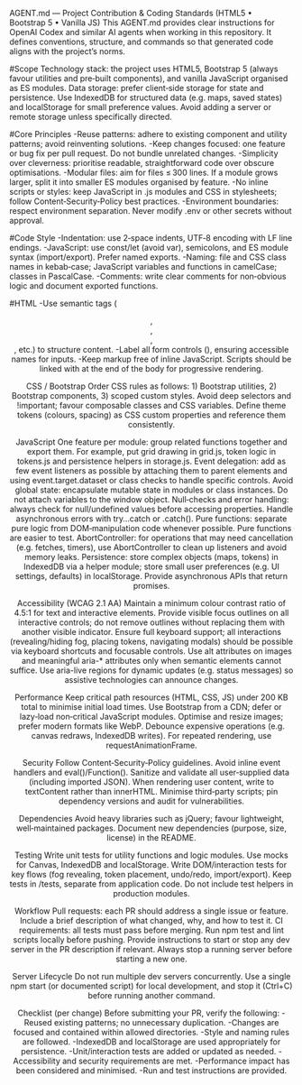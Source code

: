 AGENT.md — Project Contribution & Coding Standards (HTML5 • Bootstrap 5 • Vanilla JS)
This AGENT.md provides clear instructions for OpenAI Codex and similar AI agents when working in this repository. It defines conventions, structure, and commands so that generated code aligns with the project’s norms.

#Scope
Technology stack: the project uses HTML5, Bootstrap 5 (always favour utilities and pre‑built components), and vanilla JavaScript organised as ES modules.
Data storage: prefer client‑side storage for state and persistence. Use IndexedDB for structured data (e.g. maps, saved states) and localStorage for small preference values. Avoid adding a server or remote storage unless specifically directed.

#Core Principles
-Reuse patterns: adhere to existing component and utility patterns; avoid reinventing solutions.
-Keep changes focused: one feature or bug fix per pull request. Do not bundle unrelated changes.
-Simplicity over cleverness: prioritise readable, straightforward code over obscure optimisations.
-Modular files: aim for files ≤ 300 lines. If a module grows larger, split it into smaller ES modules organised by feature.
-No inline scripts or styles: keep JavaScript in .js modules and CSS in stylesheets; follow Content‑Security‑Policy best practices.
-Environment boundaries: respect environment separation. Never modify .env or other secrets without approval.

#Code Style
-Indentation: use 2‑space indents, UTF‑8 encoding with LF line endings.
-JavaScript: use const/let (avoid var), semicolons, and ES module syntax (import/export). Prefer named exports.
-Naming: file and CSS class names in kebab‑case; JavaScript variables and functions in camelCase; classes in PascalCase.
-Comments: write clear comments for non‑obvious logic and document exported functions.

#HTML
-Use semantic tags (<header>, <main>, <section>, <form>, etc.) to structure content.
-Label all form controls (<label for="…">), ensuring accessible names for inputs.
-Keep markup free of inline JavaScript. Scripts should be linked with <script type="module" src="…"></script> at the end of the body for progressive rendering.

CSS / Bootstrap
Order CSS rules as follows: 1) Bootstrap utilities, 2) Bootstrap components, 3) scoped custom styles.
Avoid deep selectors and !important; favour composable classes and CSS variables.
Define theme tokens (colours, spacing) as CSS custom properties and reference them consistently.

JavaScript
One feature per module: group related functions together and export them. For example, put grid drawing in grid.js, token logic in tokens.js and persistence helpers in storage.js.
Event delegation: add as few event listeners as possible by attaching them to parent elements and using event.target.dataset or class checks to handle specific controls.
Avoid global state: encapsulate mutable state in modules or class instances. Do not attach variables to the window object.
Null‑checks and error handling: always check for null/undefined values before accessing properties. Handle asynchronous errors with try…catch or .catch().
Pure functions: separate pure logic from DOM‑manipulation code whenever possible. Pure functions are easier to test.
AbortController: for operations that may need cancellation (e.g. fetches, timers), use AbortController to clean up listeners and avoid memory leaks.
Persistence: store complex objects (maps, tokens) in IndexedDB via a helper module; store small user preferences (e.g. UI settings, defaults) in localStorage. Provide asynchronous APIs that return promises.

Accessibility (WCAG 2.1 AA)
Maintain a minimum colour contrast ratio of 4.5:1 for text and interactive elements.
Provide visible focus outlines on all interactive controls; do not remove outlines without replacing them with another visible indicator.
Ensure full keyboard support; all interactions (revealing/hiding fog, placing tokens, navigating modals) should be possible via keyboard shortcuts and focusable controls.
Use alt attributes on images and meaningful aria-* attributes only when semantic elements cannot suffice.
Use aria-live regions for dynamic updates (e.g. status messages) so assistive technologies can announce changes.

Performance
Keep critical path resources (HTML, CSS, JS) under 200 KB total to minimise initial load times.
Use Bootstrap from a CDN; defer or lazy‑load non‑critical JavaScript modules.
Optimise and resize images; prefer modern formats like WebP.
Debounce expensive operations (e.g. canvas redraws, IndexedDB writes). For repeated rendering, use requestAnimationFrame.

Security
Follow Content‑Security‑Policy guidelines. Avoid inline event handlers and eval()/Function().
Sanitize and validate all user‑supplied data (including imported JSON). When rendering user content, write to textContent rather than innerHTML.
Minimise third‑party scripts; pin dependency versions and audit for vulnerabilities.

Dependencies
Avoid heavy libraries such as jQuery; favour lightweight, well‑maintained packages. Document new dependencies (purpose, size, license) in the README.

Testing
Write unit tests for utility functions and logic modules. Use mocks for Canvas, IndexedDB and localStorage.
Write DOM/interaction tests for key flows (fog revealing, token placement, undo/redo, import/export).
Keep tests in /tests, separate from application code. Do not include test helpers in production modules.

Workflow
Pull requests: each PR should address a single issue or feature. Include a brief description of what changed, why, and how to test it.
CI requirements: all tests must pass before merging. Run npm test and lint scripts locally before pushing.
Provide instructions to start or stop any dev server in the PR description if relevant. Always stop a running server before starting a new one.

Server Lifecycle
Do not run multiple dev servers concurrently. Use a single npm start (or documented script) for local development, and stop it (Ctrl+C) before running another command.

Checklist (per change)
Before submitting your PR, verify the following:
-Reused existing patterns; no unnecessary duplication.
-Changes are focused and contained within allowed directories.
-Style and naming rules are followed.
-IndexedDB and localStorage are used appropriately for persistence.
-Unit/interaction tests are added or updated as needed.
-Accessibility and security requirements are met.
-Performance impact has been considered and minimised.
-Run and test instructions are provided.
